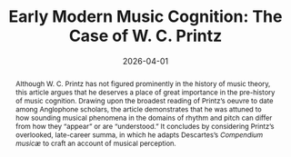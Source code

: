 ---
title: 'Early Modern Music Cognition: The Case of W. C. Printz'
authors:
- Caleb Mutch
date: '2026-04-01'
publishDate: '2024-09-25T18:45:19.030548Z'
publication_types:
- article-journal
publication: '*Journal of Music Theory*'
url_pdf: uploads/Mutch-Cognition-and-Printz.pdf
reading_time: false
share: false
abstract: 'Although W. C. Printz has not figured prominently in the history of music theory, this article argues that he deserves a place of great importance in the pre-history of music cognition. Drawing upon the broadest reading of Printz’s oeuvre to date among Anglophone scholars, the article demonstrates that he was attuned to how sounding musical phenomena in the domains of rhythm and pitch can differ from how they “appear” or are “understood.” It concludes by considering Printz’s overlooked, late-career summa, in which he adapts Descartes’s _Compendium musicæ_ to craft an account of musical perception.'
---